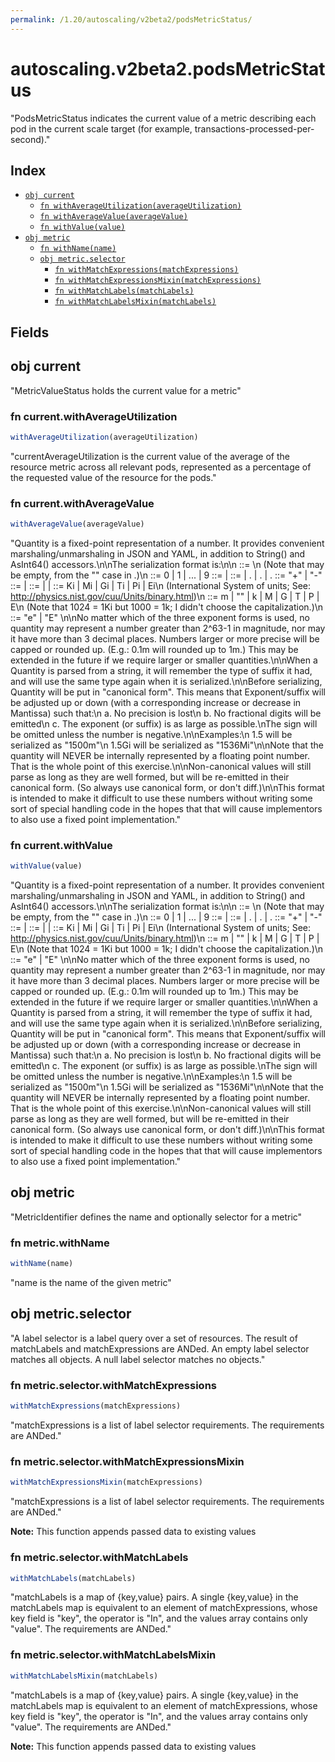 ```yaml
---
permalink: /1.20/autoscaling/v2beta2/podsMetricStatus/
---
```


# autoscaling.v2beta2.podsMetricStatus

"PodsMetricStatus indicates the current value of a metric describing each pod in the current scale target (for example, transactions-processed-per-second)."

## Index

* [`obj current`](#obj-current)
  * [`fn withAverageUtilization(averageUtilization)`](#fn-currentwithaverageutilization)
  * [`fn withAverageValue(averageValue)`](#fn-currentwithaveragevalue)
  * [`fn withValue(value)`](#fn-currentwithvalue)
* [`obj metric`](#obj-metric)
  * [`fn withName(name)`](#fn-metricwithname)
  * [`obj metric.selector`](#obj-metricselector)
    * [`fn withMatchExpressions(matchExpressions)`](#fn-metricselectorwithmatchexpressions)
    * [`fn withMatchExpressionsMixin(matchExpressions)`](#fn-metricselectorwithmatchexpressionsmixin)
    * [`fn withMatchLabels(matchLabels)`](#fn-metricselectorwithmatchlabels)
    * [`fn withMatchLabelsMixin(matchLabels)`](#fn-metricselectorwithmatchlabelsmixin)

## Fields

## obj current

"MetricValueStatus holds the current value for a metric"

### fn current.withAverageUtilization

```ts
withAverageUtilization(averageUtilization)
```

"currentAverageUtilization is the current value of the average of the resource metric across all relevant pods, represented as a percentage of the requested value of the resource for the pods."

### fn current.withAverageValue

```ts
withAverageValue(averageValue)
```

"Quantity is a fixed-point representation of a number. It provides convenient marshaling/unmarshaling in JSON and YAML, in addition to String() and AsInt64() accessors.\n\nThe serialization format is:\n\n<quantity>        ::= <signedNumber><suffix>\n  (Note that <suffix> may be empty, from the \"\" case in <decimalSI>.)\n<digit>           ::= 0 | 1 | ... | 9 <digits>          ::= <digit> | <digit><digits> <number>          ::= <digits> | <digits>.<digits> | <digits>. | .<digits> <sign>            ::= \"+\" | \"-\" <signedNumber>    ::= <number> | <sign><number> <suffix>          ::= <binarySI> | <decimalExponent> | <decimalSI> <binarySI>        ::= Ki | Mi | Gi | Ti | Pi | Ei\n  (International System of units; See: http://physics.nist.gov/cuu/Units/binary.html)\n<decimalSI>       ::= m | \"\" | k | M | G | T | P | E\n  (Note that 1024 = 1Ki but 1000 = 1k; I didn't choose the capitalization.)\n<decimalExponent> ::= \"e\" <signedNumber> | \"E\" <signedNumber>\n\nNo matter which of the three exponent forms is used, no quantity may represent a number greater than 2^63-1 in magnitude, nor may it have more than 3 decimal places. Numbers larger or more precise will be capped or rounded up. (E.g.: 0.1m will rounded up to 1m.) This may be extended in the future if we require larger or smaller quantities.\n\nWhen a Quantity is parsed from a string, it will remember the type of suffix it had, and will use the same type again when it is serialized.\n\nBefore serializing, Quantity will be put in \"canonical form\". This means that Exponent/suffix will be adjusted up or down (with a corresponding increase or decrease in Mantissa) such that:\n  a. No precision is lost\n  b. No fractional digits will be emitted\n  c. The exponent (or suffix) is as large as possible.\nThe sign will be omitted unless the number is negative.\n\nExamples:\n  1.5 will be serialized as \"1500m\"\n  1.5Gi will be serialized as \"1536Mi\"\n\nNote that the quantity will NEVER be internally represented by a floating point number. That is the whole point of this exercise.\n\nNon-canonical values will still parse as long as they are well formed, but will be re-emitted in their canonical form. (So always use canonical form, or don't diff.)\n\nThis format is intended to make it difficult to use these numbers without writing some sort of special handling code in the hopes that that will cause implementors to also use a fixed point implementation."

### fn current.withValue

```ts
withValue(value)
```

"Quantity is a fixed-point representation of a number. It provides convenient marshaling/unmarshaling in JSON and YAML, in addition to String() and AsInt64() accessors.\n\nThe serialization format is:\n\n<quantity>        ::= <signedNumber><suffix>\n  (Note that <suffix> may be empty, from the \"\" case in <decimalSI>.)\n<digit>           ::= 0 | 1 | ... | 9 <digits>          ::= <digit> | <digit><digits> <number>          ::= <digits> | <digits>.<digits> | <digits>. | .<digits> <sign>            ::= \"+\" | \"-\" <signedNumber>    ::= <number> | <sign><number> <suffix>          ::= <binarySI> | <decimalExponent> | <decimalSI> <binarySI>        ::= Ki | Mi | Gi | Ti | Pi | Ei\n  (International System of units; See: http://physics.nist.gov/cuu/Units/binary.html)\n<decimalSI>       ::= m | \"\" | k | M | G | T | P | E\n  (Note that 1024 = 1Ki but 1000 = 1k; I didn't choose the capitalization.)\n<decimalExponent> ::= \"e\" <signedNumber> | \"E\" <signedNumber>\n\nNo matter which of the three exponent forms is used, no quantity may represent a number greater than 2^63-1 in magnitude, nor may it have more than 3 decimal places. Numbers larger or more precise will be capped or rounded up. (E.g.: 0.1m will rounded up to 1m.) This may be extended in the future if we require larger or smaller quantities.\n\nWhen a Quantity is parsed from a string, it will remember the type of suffix it had, and will use the same type again when it is serialized.\n\nBefore serializing, Quantity will be put in \"canonical form\". This means that Exponent/suffix will be adjusted up or down (with a corresponding increase or decrease in Mantissa) such that:\n  a. No precision is lost\n  b. No fractional digits will be emitted\n  c. The exponent (or suffix) is as large as possible.\nThe sign will be omitted unless the number is negative.\n\nExamples:\n  1.5 will be serialized as \"1500m\"\n  1.5Gi will be serialized as \"1536Mi\"\n\nNote that the quantity will NEVER be internally represented by a floating point number. That is the whole point of this exercise.\n\nNon-canonical values will still parse as long as they are well formed, but will be re-emitted in their canonical form. (So always use canonical form, or don't diff.)\n\nThis format is intended to make it difficult to use these numbers without writing some sort of special handling code in the hopes that that will cause implementors to also use a fixed point implementation."

## obj metric

"MetricIdentifier defines the name and optionally selector for a metric"

### fn metric.withName

```ts
withName(name)
```

"name is the name of the given metric"

## obj metric.selector

"A label selector is a label query over a set of resources. The result of matchLabels and matchExpressions are ANDed. An empty label selector matches all objects. A null label selector matches no objects."

### fn metric.selector.withMatchExpressions

```ts
withMatchExpressions(matchExpressions)
```

"matchExpressions is a list of label selector requirements. The requirements are ANDed."

### fn metric.selector.withMatchExpressionsMixin

```ts
withMatchExpressionsMixin(matchExpressions)
```

"matchExpressions is a list of label selector requirements. The requirements are ANDed."

**Note:** This function appends passed data to existing values

### fn metric.selector.withMatchLabels

```ts
withMatchLabels(matchLabels)
```

"matchLabels is a map of {key,value} pairs. A single {key,value} in the matchLabels map is equivalent to an element of matchExpressions, whose key field is \"key\", the operator is \"In\", and the values array contains only \"value\". The requirements are ANDed."

### fn metric.selector.withMatchLabelsMixin

```ts
withMatchLabelsMixin(matchLabels)
```

"matchLabels is a map of {key,value} pairs. A single {key,value} in the matchLabels map is equivalent to an element of matchExpressions, whose key field is \"key\", the operator is \"In\", and the values array contains only \"value\". The requirements are ANDed."

**Note:** This function appends passed data to existing values